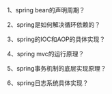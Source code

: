 1、spring bean的声明周期？

2、spring是如何解决循环依赖的？

3、spring的IOC和AOP的具体实现？

4、spring mvc的运行原理？

5、spring事务机制的底层实现原理？

6、spring日志系统具体实现？
